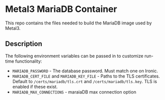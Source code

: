 Metal3 MariaDB Container
========================

This repo contains the files needed to build the MariaDB image used by Metal3.

Description
-----------

The following environment variables can be passed in to customize run-time functionality:
- `MARIADB_PASSWORD` - The database password. Must match one on Ironic.
- `MARIADB_CERT_FILE` and `MARIADB_KEY_FILE` - Paths to the TLS certificates.  Default to `/certs/mariadb/tls.crt` and `/certs/mariadb/tls.key`. TLS is enabled if these exist.
- `MARIADB_MAX_CONNECTIONS` - maraiaDB max connection option
